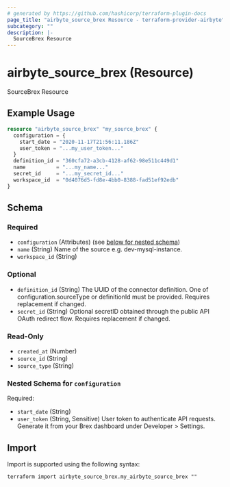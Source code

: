 ```yaml
---
# generated by https://github.com/hashicorp/terraform-plugin-docs
page_title: "airbyte_source_brex Resource - terraform-provider-airbyte"
subcategory: ""
description: |-
  SourceBrex Resource
---
```


# airbyte_source_brex (Resource)

SourceBrex Resource

## Example Usage

```terraform
resource "airbyte_source_brex" "my_source_brex" {
  configuration = {
    start_date = "2020-11-17T21:56:11.186Z"
    user_token = "...my_user_token..."
  }
  definition_id = "360cfa72-a3cb-4128-af62-98e511c449d1"
  name          = "...my_name..."
  secret_id     = "...my_secret_id..."
  workspace_id  = "0d4076d5-fd8e-4bb0-8388-fad51ef92edb"
}
```

<!-- schema generated by tfplugindocs -->
## Schema

### Required

- `configuration` (Attributes) (see [below for nested schema](#nestedatt--configuration))
- `name` (String) Name of the source e.g. dev-mysql-instance.
- `workspace_id` (String)

### Optional

- `definition_id` (String) The UUID of the connector definition. One of configuration.sourceType or definitionId must be provided. Requires replacement if changed.
- `secret_id` (String) Optional secretID obtained through the public API OAuth redirect flow. Requires replacement if changed.

### Read-Only

- `created_at` (Number)
- `source_id` (String)
- `source_type` (String)

<a id="nestedatt--configuration"></a>
### Nested Schema for `configuration`

Required:

- `start_date` (String)
- `user_token` (String, Sensitive) User token to authenticate API requests. Generate it from your Brex dashboard under Developer > Settings.

## Import

Import is supported using the following syntax:

```shell
terraform import airbyte_source_brex.my_airbyte_source_brex ""
```
